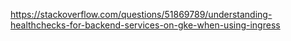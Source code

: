 https://stackoverflow.com/questions/51869789/understanding-healthchecks-for-backend-services-on-gke-when-using-ingress

